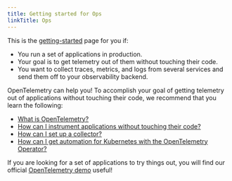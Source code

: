 ```yaml
---
title: Getting started for Ops
linkTitle: Ops
---
```


This is the [getting-started](..) page for you if:

- You run a set of applications in production.
- Your goal is to get telemetry out of them without touching their code.
- You want to collect traces, metrics, and logs from several services and send
  them off to your observability backend.

OpenTelemetry can help you! To accomplish your goal of getting telemetry out of
applications without touching their code, we recommend that you learn the
following:

- [What is OpenTelemetry?](/docs/what-is-opentelemetry/)
- [How can I instrument applications without touching their code?](/docs/concepts/instrumentation/automatic/)
- [How can I set up a collector?](/docs/collector/)
- [How can I get automation for Kubernetes with the OpenTelemetry Operator?](/docs/kubernetes/operator/)

If you are looking for a set of applications to try things out, you will find
our official [OpenTelemetry demo](/ecosystem/demo/) useful!
